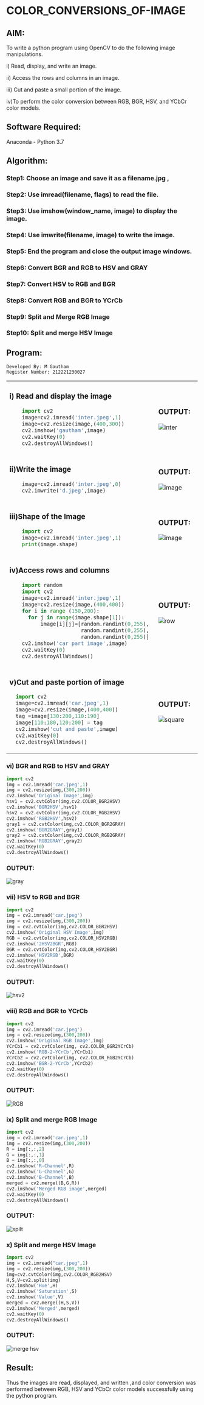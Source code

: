 # COLOR_CONVERSIONS_OF-IMAGE
## AIM:
To write a python program using OpenCV to do the following image manipulations.

i) Read, display, and write an image.

ii) Access the rows and columns in an image.

iii) Cut and paste a small portion of the image.

iv)To perform the color conversion between RGB, BGR, HSV, and YCbCr color models.


## Software Required:
Anaconda - Python 3.7
## Algorithm:
### Step1: Choose an image and save it as a filename.jpg ,
### Step2: Use imread(filename, flags) to read the file.
### Step3: Use imshow(window_name, image) to display the image.
### Step4: Use imwrite(filename, image) to write the image.
### Step5: End the program and close the output image windows.
### Step6: Convert BGR and RGB to HSV and GRAY
### Step7: Convert HSV to RGB and BGR
### Step8: Convert RGB and BGR to YCrCb
### Step9: Split and Merge RGB Image
### Step10: Split and merge HSV Image

## Program:
```
Developed By: M Gautham
Register Number: 212221230027
```
<table>
  <tr>
    <td width=50%>

### i) Read and display the image
```Python
    import cv2
    image=cv2.imread('inter.jpeg',1)
    image=cv2.resize(image,(400,300))
    cv2.imshow('gautham',image)
    cv2.waitKey(0)
    cv2.destroyAllWindows()
``` 
  </td>
  <td>

### OUTPUT:

![inter](https://github.com/muppirgautham/COLOR_CONVERSIONS_OF-IMAGE/assets/94810884/6991f1f6-1992-4733-bffa-1ddc8d7a919c)


  </td>
  </tr>

   <tr>
    <td width=50%>

### ii)Write the image
```Python
    image=cv2.imread('inter.jpeg',0)
    cv2.imwrite('d.jpeg',image)
```
  </td>
  <td>

### OUTPUT:

![image](https://github.com/muppirgautham/COLOR_CONVERSIONS_OF-IMAGE/assets/94810884/d0b2556a-9baf-434a-ac4a-729fc94cd85c)


  </td>
  </tr>
  <tr>
    <td width=50%>

### iii)Shape of the Image
```Python
    import cv2
    image=cv2.imread('inter.jpeg',1)
    print(image.shape)
```
  </td>
  <td>

### OUTPUT:
![image](https://github.com/muppirgautham/COLOR_CONVERSIONS_OF-IMAGE/assets/94810884/c5a4ba22-7ec0-4682-8ae6-df7096b90209)

  </td>
  </tr>
  <tr>
    <td>
      
### iv)Access rows and columns
```Python
    import random
    import cv2
    image=cv2.imread('inter.jpeg',1)
    image=cv2.resize(image,(400,400))
    for i in range (150,200):
      for j in range(image.shape[1]):
          image[i][j]=[random.randint(0,255),
                       random.randint(0,255),
                       random.randint(0,255)] 
    cv2.imshow('car part image',image)
    cv2.waitKey(0)
    cv2.destroyAllWindows()
```
  </td>
  <td width="50%">

### OUTPUT:

![row](https://github.com/muppirgautham/COLOR_CONVERSIONS_OF-IMAGE/assets/94810884/0ce32b74-19de-4715-80ae-ecad4391079e)

  </td>
  </tr>
  <tr>
    <td width=50%>
      
### v)Cut and paste portion of image

 ```Python
   import cv2
   image=cv2.imread('car.jpeg',1)
   image=cv2.resize(image,(400,400))
   tag =image[130:200,110:190]
   image[110:180,120:200] = tag
   cv2.imshow('cut and paste',image)
   cv2.waitKey(0)
   cv2.destroyAllWindows()
```
  </td>
  <td>
    
### OUTPUT:
![square](https://github.com/muppirgautham/COLOR_CONVERSIONS_OF-IMAGE/assets/94810884/76e799f7-156c-45dd-b0c7-b6d0ec819964)

  </td>
  </tr>
</table>

### vi) BGR and RGB to HSV and GRAY
```Python
import cv2
img = cv2.imread('car.jpeg',1)
img = cv2.resize(img,(300,200))
cv2.imshow('Original Image',img)
hsv1 = cv2.cvtColor(img,cv2.COLOR_BGR2HSV)
cv2.imshow('BGR2HSV',hsv1)
hsv2 = cv2.cvtColor(img,cv2.COLOR_RGB2HSV)
cv2.imshow('RGB2HSV',hsv2)
gray1 = cv2.cvtColor(img,cv2.COLOR_BGR2GRAY)
cv2.imshow('BGR2GRAY',gray1)
gray2 = cv2.cvtColor(img,cv2.COLOR_RGB2GRAY)
cv2.imshow('RGB2GRAY',gray2)
cv2.waitKey(0)
cv2.destroyAllWindows()
```

### OUTPUT:
![gray](https://github.com/muppirgautham/COLOR_CONVERSIONS_OF-IMAGE/assets/94810884/cd8482dc-b710-4074-870b-6b75c35e0593)




### vii) HSV to RGB and BGR
```Python
import cv2
img = cv2.imread('car.jpeg')
img = cv2.resize(img,(300,200))
img = cv2.cvtColor(img,cv2.COLOR_BGR2HSV)
cv2.imshow('Original HSV Image',img)
RGB = cv2.cvtColor(img,cv2.COLOR_HSV2RGB)
cv2.imshow('2HSV2BGR',RGB)
BGR = cv2.cvtColor(img,cv2.COLOR_HSV2BGR)
cv2.imshow('HSV2RGB',BGR)
cv2.waitKey(0)
cv2.destroyAllWindows()
```

### OUTPUT:
![hsv2](https://github.com/muppirgautham/COLOR_CONVERSIONS_OF-IMAGE/assets/94810884/e97f19c2-c0c5-417b-87bc-214f566113d4)



### viii) RGB and BGR to YCrCb
```Python
import cv2
img = cv2.imread('car.jpeg')
img = cv2.resize(img,(300,200))
cv2.imshow('Original RGB Image',img)
YCrCb1 = cv2.cvtColor(img, cv2.COLOR_BGR2YCrCb)
cv2.imshow('RGB-2-YCrCb',YCrCb1)
YCrCb2 = cv2.cvtColor(img, cv2.COLOR_RGB2YCrCb)
cv2.imshow('BGR-2-YCrCb',YCrCb2)
cv2.waitKey(0)
cv2.destroyAllWindows()
```

### OUTPUT:
![RGB](https://github.com/muppirgautham/COLOR_CONVERSIONS_OF-IMAGE/assets/94810884/7b9f0d9a-2b91-40fd-bf8c-7c1e5d7a0a86)




### ix) Split and merge RGB Image
```Python
import cv2
img = cv2.imread('car.jpeg',1)
img = cv2.resize(img,(300,200))
R = img[:,:,2]
G = img[:,:,1]
B = img[:,:,0]
cv2.imshow('R-Channel',R)
cv2.imshow('G-Channel',G)
cv2.imshow('B-Channel',B)
merged = cv2.merge((B,G,R))
cv2.imshow('Merged RGB image',merged)
cv2.waitKey(0)
cv2.destroyAllWindows()
```

### OUTPUT:
![spilt](https://github.com/muppirgautham/COLOR_CONVERSIONS_OF-IMAGE/assets/94810884/2ee47488-822e-4879-880d-7ec8370cdb7c)




### x) Split and merge HSV Image
```Python
import cv2
img = cv2.imread("car.jpeg",1)
img = cv2.resize(img,(300,200))
img=cv2.cvtColor(img,cv2.COLOR_RGB2HSV)
H,S,V=cv2.split(img)
cv2.imshow('Hue',H)
cv2.imshow('Saturation',S)
cv2.imshow('Value',V)
merged = cv2.merge((H,S,V))
cv2.imshow('Merged',merged)
cv2.waitKey(0)
cv2.destroyAllWindows()
```

### OUTPUT:

![merge hsv](https://github.com/muppirgautham/COLOR_CONVERSIONS_OF-IMAGE/assets/94810884/016791da-4bb5-4ecb-8dbb-7f5882e00970)


## Result:
Thus the images are read, displayed, and written ,and color conversion was performed between RGB, HSV and YCbCr color models successfully using the python program.







